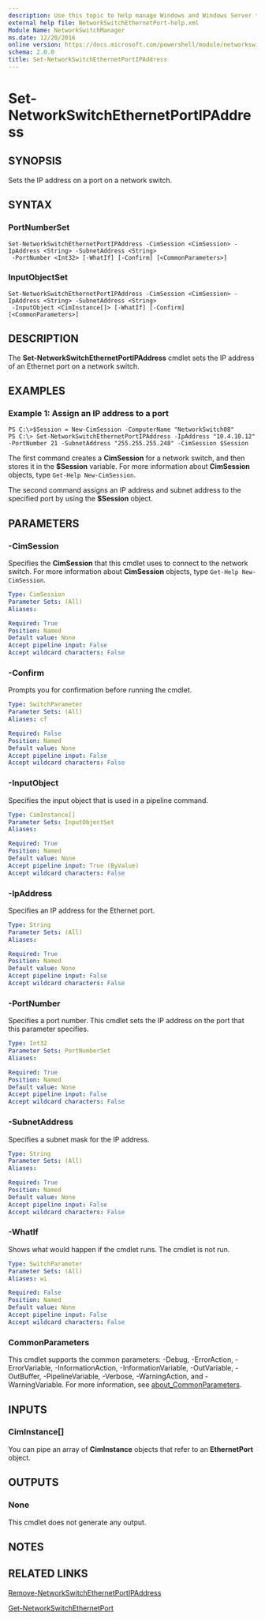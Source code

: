 ```yaml
---
description: Use this topic to help manage Windows and Windows Server technologies with Windows PowerShell.
external help file: NetworkSwitchEthernetPort-help.xml
Module Name: NetworkSwitchManager
ms.date: 12/20/2016
online version: https://docs.microsoft.com/powershell/module/networkswitchmanager/set-networkswitchethernetportipaddress?view=windowsserver2022-ps&wt.mc_id=ps-gethelp
schema: 2.0.0
title: Set-NetworkSwitchEthernetPortIPAddress
---
```


# Set-NetworkSwitchEthernetPortIPAddress

## SYNOPSIS
Sets the IP address on a port on a network switch.

## SYNTAX

### PortNumberSet
```
Set-NetworkSwitchEthernetPortIPAddress -CimSession <CimSession> -IpAddress <String> -SubnetAddress <String>
 -PortNumber <Int32> [-WhatIf] [-Confirm] [<CommonParameters>]
```

### InputObjectSet
```
Set-NetworkSwitchEthernetPortIPAddress -CimSession <CimSession> -IpAddress <String> -SubnetAddress <String>
 -InputObject <CimInstance[]> [-WhatIf] [-Confirm] [<CommonParameters>]
```

## DESCRIPTION
The **Set-NetworkSwitchEthernetPortIPAddress** cmdlet sets the IP address of an Ethernet port on a network switch.

## EXAMPLES

### Example 1: Assign an IP address to a port
```
PS C:\>$Session = New-CimSession -ComputerName "NetworkSwitch08"
PS C:\> Set-NetworkSwitchEthernetPortIPAddress -IpAddress "10.4.10.12" -PortNumber 21 -SubnetAddress "255.255.255.248" -CimSession $Session
```

The first command creates a **CimSession** for a network switch, and then stores it in the **$Session** variable.
For more information about **CimSession** objects, type `Get-Help New-CimSession`.

The second command assigns an IP address and subnet address to the specified port by using the **$Session** object.

## PARAMETERS

### -CimSession
Specifies the **CimSession** that this cmdlet uses to connect to the network switch.
For more information about **CimSession** objects, type `Get-Help New-CimSession`.

```yaml
Type: CimSession
Parameter Sets: (All)
Aliases: 

Required: True
Position: Named
Default value: None
Accept pipeline input: False
Accept wildcard characters: False
```

### -Confirm
Prompts you for confirmation before running the cmdlet.

```yaml
Type: SwitchParameter
Parameter Sets: (All)
Aliases: cf

Required: False
Position: Named
Default value: None
Accept pipeline input: False
Accept wildcard characters: False
```

### -InputObject
Specifies the input object that is used in a pipeline command.

```yaml
Type: CimInstance[]
Parameter Sets: InputObjectSet
Aliases: 

Required: True
Position: Named
Default value: None
Accept pipeline input: True (ByValue)
Accept wildcard characters: False
```

### -IpAddress
Specifies an IP address for the Ethernet port.

```yaml
Type: String
Parameter Sets: (All)
Aliases: 

Required: True
Position: Named
Default value: None
Accept pipeline input: False
Accept wildcard characters: False
```

### -PortNumber
Specifies a port number.
This cmdlet sets the IP address on the port that this parameter specifies.

```yaml
Type: Int32
Parameter Sets: PortNumberSet
Aliases: 

Required: True
Position: Named
Default value: None
Accept pipeline input: False
Accept wildcard characters: False
```

### -SubnetAddress
Specifies a subnet mask for the IP address.

```yaml
Type: String
Parameter Sets: (All)
Aliases: 

Required: True
Position: Named
Default value: None
Accept pipeline input: False
Accept wildcard characters: False
```

### -WhatIf
Shows what would happen if the cmdlet runs. The cmdlet is not run.

```yaml
Type: SwitchParameter
Parameter Sets: (All)
Aliases: wi

Required: False
Position: Named
Default value: None
Accept pipeline input: False
Accept wildcard characters: False
```

### CommonParameters
This cmdlet supports the common parameters: -Debug, -ErrorAction, -ErrorVariable, -InformationAction, -InformationVariable, -OutVariable, -OutBuffer, -PipelineVariable, -Verbose, -WarningAction, and -WarningVariable. For more information, see [about_CommonParameters](https://go.microsoft.com/fwlink/?LinkID=113216).

## INPUTS

### CimInstance[]
You can pipe an array of **CimInstance** objects that refer to an **EthernetPort** object.

## OUTPUTS

### None
This cmdlet does not generate any output.

## NOTES

## RELATED LINKS

[Remove-NetworkSwitchEthernetPortIPAddress](./Remove-NetworkSwitchEthernetPortIPAddress.md)

[Get-NetworkSwitchEthernetPort](./Get-NetworkSwitchEthernetPort.md)

